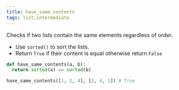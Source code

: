 ```yaml
---
title: have_same_contents
tags: list,intermediate
---
```


Checks if two lists contain the same elements regardless of order.

- Use `sorted()` to sort the lists.
- Return `True` if their content is equal otherwise return `False`

```py
def have_same_contents(a, b):
  return sorted(a) == sorted(b)
```

```py
have_same_contents([1, 2, 4], [2, 4, 1]) # True
```
